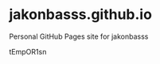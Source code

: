 # jakonbasss.github.io
Personal GitHub Pages site for jakonbasss











































































tEmpOR1sn
